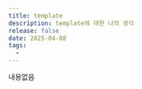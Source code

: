 ```yaml
---
title: template
description: template에 대한 나의 생각
release: false
date: 2025-04-08
tags:
  - 
---
```


내용없음